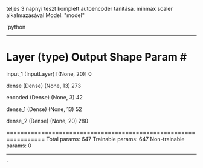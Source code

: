 
teljes 3 napnyi teszt komplett autoencoder tanítása.
minmax scaler alkalmazásával
Model: "model"

`python
_________________________________________________________________
 Layer (type)                Output Shape              Param #   
=================================================================
 input_1 (InputLayer)        [(None, 20)]              0         
                                                                 
 dense (Dense)               (None, 13)                273       
                                                                 
 encoded (Dense)             (None, 3)                 42        
                                                                 
 dense_1 (Dense)             (None, 13)                52        
                                                                 
 dense_2 (Dense)             (None, 20)                280       
                                                                 
=================================================================
Total params: 647
Trainable params: 647
Non-trainable params: 0
_________________________________________________________________
`
